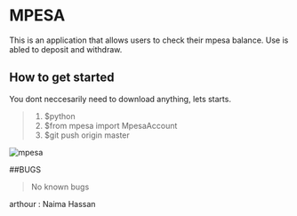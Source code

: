 # MPESA 
This is an application that allows users to check their mpesa balance. Use is abled to deposit and withdraw.

## How to get started
You dont neccesarily need to download anything, lets starts.
>1. $python
>2. $from mpesa import MpesaAccount
>3. $git push origin master

<img src="/download/mpesa.PNG" alt="mpesa"/>

##BUGS
>No known bugs

arthour : Naima Hassan